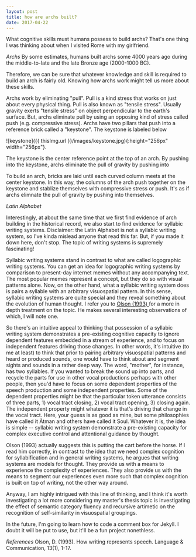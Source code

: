 ```yaml
---
layout: post
title: how are archs built?
date: 2017-04-22
---
```


What cognitive skills must humans possess to build archs? That's one thing I was thinking about when I visited Rome with my girlfriend. 

*Archs*
By some estimates, humans built archs some 4000 years ago during the middle-to-late and the late Bronze age (2000-1000 BC). 

Therefore, we can be sure that whatever knowledge and skill is required to build an arch is fairly old. Knowing how archs work might tell us more about these skills. 

Archs work by eliminating "pull". Pull is a kind stress that works on just about every physical thing. Pull is also known as "tensile stress". Usually gravity exerts "tensile stress" on object perpendicular to the earth's surface. But, archs eliminate pull by using an opposing kind of stress called push (e.g. compressive stress). Archs have two pillars that push into a reference brick called a "keystone". The keystone is labeled below

![keystone]({{ thisImg.url }}/images/keystone.jpg){:height="256px" width="256px"}.

The keystone is the center reference point at the top of an arch. By pushing into the keystone, archs eliminate the pull of gravity by pushing into 

To build an arch, bricks are laid until each curved column meets at the center keystone. In this way, the columns of the arch push together on the keystone and stablize themselves with compressive stress or push. It's as if archs elimnate the pull of gravity by pushing into themselves.  



*Latin Alphabet*

Interestingly, at about the same time that we first find evidence of arch building in the historical record, we also start to find evidence for syllabic writing systems. Disclaimer: the Latin Alphabet is not a syllabic writing system, so I've kinda mislead anyone that read this far. But, if you made it down here, don't stop. The topic of writing systems is supremely fascinating! 

Syllabic writing systems stand in contrast to what are called logographic writing systems. You can get an idea for logographic writing systems by comparison to present-day internet memes without any accompanying text. The most popular memes represent a concept, but they do so with visual patterns alone. Now, on the other hand, what a syllabic writing system does is pairs a syllable with an arbitrary visuospatial pattern. In this sense, syllabic writing systems are quite special and they reveal something about the evolution of human thought. I refer you to <a href="http://www.cs.indiana.edu/~port/teach/sem05/Olson.how.writg.reprsts.sp.93.pdf"> Olson (1993) </a> for a more in depth treatment on the topic. He makes several interesting observations of which, I will note one. 

So there's an intuitive appeal to thinking that possession of a syllabic writing system demonstrates a pre-existing cognitive capacity to ignore dependent features embedded in a stream of experience, and to focus on independent features driving those changes. In other words, it's intuitive (to me at least) to think that prior to pairing arbitrary visuospatial patterns and heard or produced sounds, one would have to think about and segment sights and sounds in a rather deep way. The word, "mother", for instance, has two syllables. If you wanted to break the sound up into parts, and recycle the parts for use in other vocal productions perhaps with other people, then you'd have to focus on some dependent properties of the speech production and some independent properties. Some of the dependent properties might be that the particular token utterance consists of three parts, 1) vocal tract closing, 2) vocal tract opening, 3) closing again. The independent property might whatever it is that's driving that change in the vocal tract. Here, your guess is as good as mine, but some philosophies have called it Ātman and others have called it Soul. Whatever it is, the idea is simple -- syllabic writing system demonstrate a pre-existing capacity for complex executive control and attentional guidance by thought. 


Olson (1993) actually suggests this is putting the cart before the horse. If I read him correctly, in contrast to the idea that we need complex cognition for syllabification and in general writing systems, he argues that writing systems are models for thought. They provide us with a means to experience the complexity of experiences. They also provide us with the means to segment our experiences even more such that complex cognition is built on top of writing, not the other way around. 

Anyway, I am highly intrigued with this line of thinking, and I think it's worth investigating a lot more considering my master's thesis topic is investigating the effect of semantic category fluency and recursive artimetic on the recognition of self-similarity in visuospatial groupings. 

In the future, I'm going to learn how to code a comment box for Jekyll. I doubt it will be put to use, but it'll be a fun project nonethless. 

*References*
Olson, D. (1993). How writing represents speech. Language & Communication, 13(1), 1-17.

